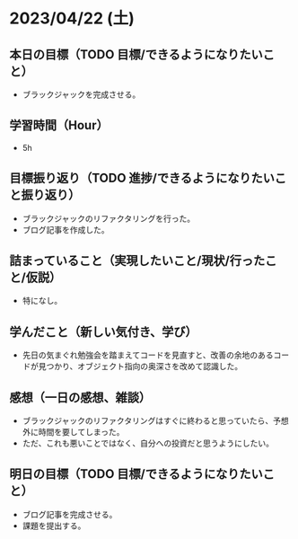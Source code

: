 
# 2023/04/22 (土)

## 本日の目標（TODO 目標/できるようになりたいこと）

- ブラックジャックを完成させる。

## 学習時間（Hour）

- 5h

## 目標振り返り（TODO 進捗/できるようになりたいこと振り返り）

- ブラックジャックのリファクタリングを行った。
- ブログ記事を作成した。

## 詰まっていること（実現したいこと/現状/行ったこと/仮説）

- 特になし。

## 学んだこと（新しい気付き、学び）

- 先日の気まぐれ勉強会を踏まえてコードを見直すと、改善の余地のあるコードが見つかり、オブジェクト指向の奥深さを改めて認識した。

## 感想（一日の感想、雑談）

- ブラックジャックのリファクタリングはすぐに終わると思っていたら、予想外に時間を要してしまった。
- ただ、これも悪いことではなく、自分への投資だと思うようにしたい。

## 明日の目標（TODO 目標/できるようになりたいこと）

- ブログ記事を完成させる。
- 課題を提出する。
